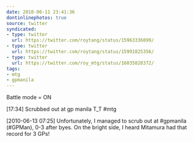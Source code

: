 ```yaml
---
date: 2010-06-11 23:41:36
dontinlinephotos: true
source: twitter
syndicated:
- type: twitter
  url: https://twitter.com/roytang/status/15963336099/
- type: twitter
  url: https://twitter.com/roytang/status/15991825356/
- type: twitter
  url: https://twitter.com/roy_mtg/status/16035828372/
tags:
- mtg
- gpmanila
---
```


Battle mode = ON

<time>[17:34]</time> Scrubbed out at gp manila T_T #mtg

<time>[2010-06-13 07:25]</time> Unfortunately, I managed to scrub out at #gpmanila (#GPMan), 0-3 after byes. On the bright side, I heard Mitamura had that record for 3 GPs!